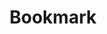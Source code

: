 ---
title: 'Bookmark'
metaDesc: 'links to stuff'
layout: 'layouts/linkfeed.njk'
pagination: 
  data: collections.links
  size: 12
permalink: '/links/{% if pagination.pageNumber > 0 %}/page/{{ pagination.pageNumber }}{% endif %}/index.html'
paginationPrevText: 'Newer posts'
paginationNextText: 'Older posts'
paginationAnchor: '#post-list'
eleventyNavigation:
  key: links
  title: Bookmarks
---
